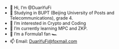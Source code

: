 - 👋 Hi, I’m @DuanYuFi
- 🏫 Studying in BUPT (Beijing University of Posts and Telecommunications), grade 4.
- 👀 I’m interested in Crypto and Coding
- 📖 I’m currently learning MPC and ZKP.
- 💞️ I’m a Formula1 fan 🏎
- 📫 Email: DuanYuFi@foxmail.com

<!---
DuanYuFi/DuanYuFi is a ✨ special ✨ repository because its `README.md` (this file) appears on your GitHub profile.
You can click the Preview link to take a look at your changes.
--->
